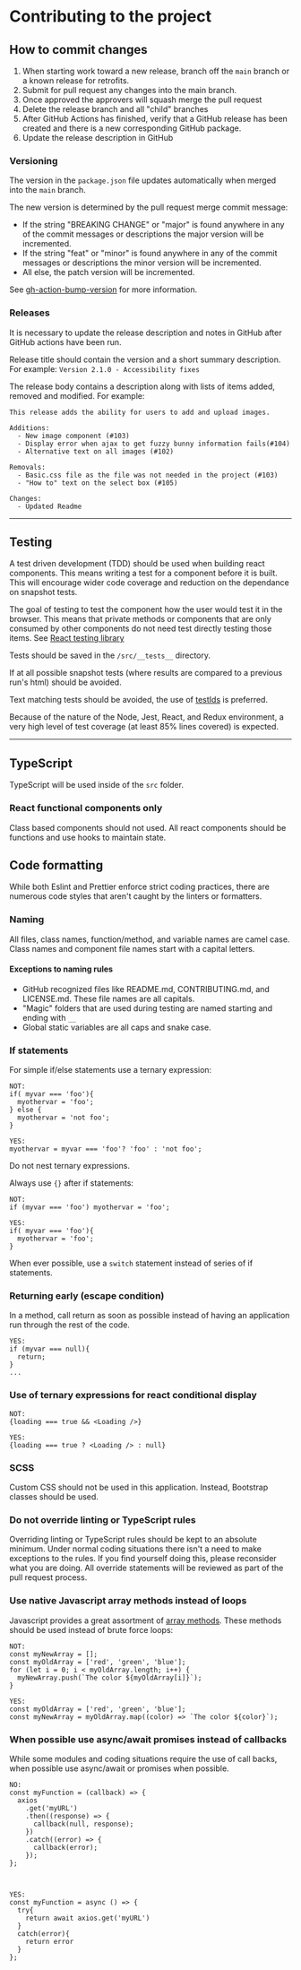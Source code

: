 # Contributing to the project

## How to commit changes

1. When starting work toward a new release, branch off the `main` branch or a known release for retrofits.
1. Submit for pull request any changes into the main branch.
1. Once approved the approvers will squash merge the pull request
1. Delete the release branch and all "child" branches
1. After GitHub Actions has finished, verify that a GitHub release has been created and there is a new corresponding GitHub package.
1. Update the release description in GitHub

### Versioning

The version in the `package.json` file updates automatically when merged into the `main` branch.

The new version is determined by the pull request merge commit message:

- If the string "BREAKING CHANGE" or "major" is found anywhere in any of the commit messages or descriptions the major version will be incremented.
- If the string "feat" or "minor" is found anywhere in any of the commit messages or descriptions the minor version will be incremented.
- All else, the patch version will be incremented.

See [gh-action-bump-version](https://github.com/phips28/gh-action-bump-version) for more information.

### Releases

It is necessary to update the release description and notes in GitHub after GitHub actions have been run.

Release title should contain the version and a short summary description. For example: `Version 2.1.0 - Accessibility fixes`

The release body contains a description along with lists of items added, removed and modified. For example:

```
This release adds the ability for users to add and upload images.

Additions:
  - New image component (#103)
  - Display error when ajax to get fuzzy bunny information fails(#104)
  - Alternative text on all images (#102)

Removals:
  - Basic.css file as the file was not needed in the project (#103)
  - "How to" text on the select box (#105)

Changes:
  - Updated Readme
```

---

## Testing

A test driven development (TDD) should be used when building react components. This means writing a test for a component before it is built. This will encourage wider code coverage and reduction on the dependance on snapshot tests.

The goal of testing to test the component how the user would test it in the browser. This means that private methods or components that are only consumed by other components do not need test directly testing those items. See [React testing library](https://testing-library.com/docs/react-testing-library/intro/#the-problem.)

Tests should be saved in the `/src/__tests__` directory.

If at all possible snapshot tests (where results are compared to a previous run's html) should be avoided.

Text matching tests should be avoided, the use of [testIds](https://testing-library.com/docs/queries/bytestid/) is preferred.

Because of the nature of the Node, Jest, React, and Redux environment, a very high level of test coverage (at least 85% lines covered) is expected.

---

## TypeScript

TypeScript will be used inside of the `src` folder.

### React functional components only

Class based components should not used. All react components should be functions and use hooks to maintain state.

## Code formatting

While both Eslint and Prettier enforce strict coding practices, there are numerous code styles that aren't caught by the linters or formatters.

### Naming

All files, class names, function/method, and variable names are camel case. Class names and component file names start with a capital letters.

#### Exceptions to naming rules

- GitHub recognized files like README.md, CONTRIBUTING.md, and LICENSE.md. These file names are all capitals.
- "Magic" folders that are used during testing are named starting and ending with `__`
- Global static variables are all caps and snake case.

### If statements

For simple if/else statements use a ternary expression:

```
NOT:
if( myvar === 'foo'){
  myothervar = 'foo';
} else {
  myothervar = 'not foo';
}

YES:
myothervar = myvar === 'foo'? 'foo' : 'not foo';

```

Do not nest ternary expressions.

Always use `{}` after if statements:

```
NOT:
if (myvar === 'foo') myothervar = 'foo';

YES:
if( myvar === 'foo'){
  myothervar = 'foo';
}
```

When ever possible, use a `switch` statement instead of series of if statements.

### Returning early (escape condition)

In a method, call return as soon as possible instead of having an application run through the rest of the code.

```
YES:
if (myvar === null){
  return;
}
...
```

### Use of ternary expressions for react conditional display

```
NOT:
{loading === true && <Loading />}

YES:
{loading === true ? <Loading /> : null}
```

### SCSS

Custom CSS should not be used in this application. Instead, Bootstrap classes should be used.

### Do not override linting or TypeScript rules

Overriding linting or TypeScript rules should be kept to an absolute minimum. Under normal coding situations there isn't a need to make exceptions to the rules. If you find yourself doing this, please reconsider what you are doing. All override statements will be reviewed as part of the pull request process.

### Use native Javascript array methods instead of loops

Javascript provides a great assortment of [array methods](https://developer.mozilla.org/en-US/docs/Web/JavaScript/Reference/Global_Objects/Array). These methods should be used instead of brute force loops:

```
NOT:
const myNewArray = [];
const myOldArray = ['red', 'green', 'blue'];
for (let i = 0; i < myOldArray.length; i++) {
  myNewArray.push(`The color ${myOldArray[i]}`);
}

YES:
const myOldArray = ['red', 'green', 'blue'];
const myNewArray = myOldArray.map((color) => `The color ${color}`);

```

### When possible use async/await promises instead of callbacks

While some modules and coding situations require the use of call backs, when possible use async/await or promises when possible.

```
NO:
const myFunction = (callback) => {
  axios
    .get('myURL')
    .then((response) => {
      callback(null, response);
    })
    .catch((error) => {
      callback(error);
    });
};



YES:
const myFunction = async () => {
  try{
    return await axios.get('myURL')
  }
  catch(error){
    return error
  }
};

```

